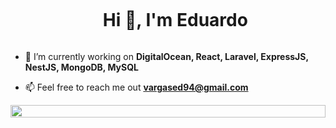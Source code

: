 <div id="user-content-toc">
  <ul align="center">
    <summary><h1 style="display: inline-block">Hi 👋, I'm Eduardo</h1></summary>
  </ul>
</div>

- 🔭 I’m currently working on **DigitalOcean, React, Laravel, ExpressJS, NestJS, MongoDB, MySQL**

- 📫 Feel free to reach me out **vargased94@gmail.com**

<div style="display:flex;justify-content:center;align-items:center;height:auto;width:100%;">
  <img style="width:100%;height:auto;" src="https://github-readme-stats.vercel.app/api/top-langs/?username=vargased94&layout=compact&theme=gotham&langs_count=8"/>
</div>
